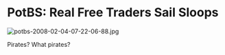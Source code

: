 # PotBS: Real Free Traders Sail Sloops

![potbs-2008-02-04-07-22-06-88.jpg](http://westkarana.com/wp-content/uploads/2008/02/potbs-2008-02-04-07-22-06-88.jpg)

Pirates? What pirates?

